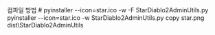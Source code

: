 컴파일 방법
    # pyinstaller --icon=star.ico -w -F StarDiablo2AdminUtils.py
    pyinstaller --icon=star.ico -w StarDiablo2AdminUtils.py
    copy star.png dist\StarDiablo2AdminUtils
